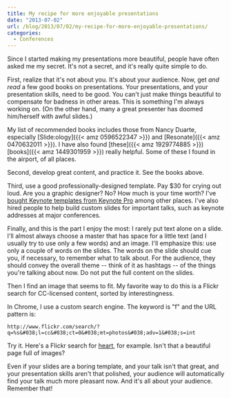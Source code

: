 ```yaml
---
title: My recipe for more enjoyable presentations
date: "2013-07-02"
url: /blog/2013/07/02/my-recipe-for-more-enjoyable-presentations/
categories:
  - Conferences
---
```

Since I started making my presentations more beautiful, people have often asked me my secret. It's not a secret, and it's really quite simple to do.

First, realize that it's not about you. It's about your audience. Now, get *and read* a few good books on presentations. Your presentations, and your presentation skills, need to be good. You can't just make things beautiful to compensate for badness in other areas. This is something I'm always working on. (On the other hand, many a great presenter has doomed him/herself with awful slides.)

My list of recommended books includes those from Nancy Duarte, especially [Slide:ology]({{< amz 0596522347 >}}) and [Resonate]({{< amz 0470632011 >}}). I have also found [these]({{< amz 1929774885 >}}) [books]({{< amz 1449301959 >}}) really helpful. Some of these I found in the airport, of all places.

Second, develop great content, and practice it. See the books above.

Third, use a good professionally-designed template. Pay $30 for crying out loud. Are you a graphic designer? No? How much is your time worth? I've [bought Keynote templates from Keynote Pro](http://www.keynotepro.com/) among other places. I've also hired people to help build custom slides for important talks, such as keynote addresses at major conferences.

Finally, and this is the part I enjoy the most: I rarely put text alone on a slide. I'll almost always choose a master that has space for a little text (and I usually try to use only a few words) and an image. I'll emphasize this: use only a couple of words on the slides. The words on the slide should cue you, if necessary, to remember what to talk about. For the audience, they should convey the overall theme -- think of it as hashtags -- of the things you're talking about now. Do not put the full content on the slides.

Then I find an image that seems to fit. My favorite way to do this is a Flickr search for CC-licensed content, sorted by interestingness.

In Chrome, I use a custom search engine. The keyword is "f" and the URL pattern is:

```
http://www.flickr.com/search/?q=%s&#038;l=cc&#038;ct=0&#038;mt=photos&#038;adv=1&#038;s=int
```

Try it. Here's a Flickr search for [heart](http://www.flickr.com/search/?q=heart&#038;l=cc&#038;ct=0&#038;mt=photos&#038;adv=1&#038;s=int), for example. Isn't that a beautiful page full of images?

Even if your slides are a boring template, and your talk isn't that great, and your presentation skills aren't that polished, your audience will automatically find your talk much more pleasant now. And it's all about your audience. Remember that!


